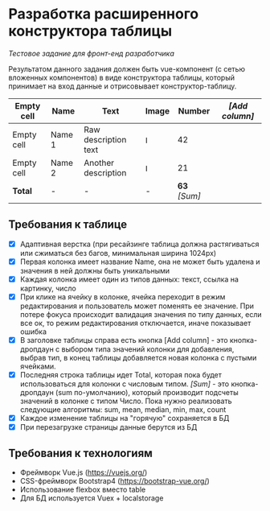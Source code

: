 # Разработка расширенного конструктора таблицы
_Тестовое задание для фронт-енд разработчика_

Результатом данного задания должен быть vue-компонент (с сетью вложенных компонентов) в виде конструктора таблицы, который принимает на вход данные и отрисовывает конструктор-таблицу.

  Empty cell  |  Name  |  Text  |  Image  |  Number  | *[Add column]*
--------------|--------|--------|---------|----------|---------
  Empty cell  |  Name 1  | Raw description text |  <img height="15" src="https://cdn4.iconfinder.com/data/icons/ionicons/512/icon-image-512.png" alt="Image 1">  | 42 |
  Empty cell  |  Name 2  | Another description  |  <img height="15" src="https://encrypted-tbn0.gstatic.com/images?q=tbn%3AANd9GcRIbx6cBvdznxOwpCO0RK5zhHhWh0x08azCGzCtjpNUNkJZtq46&usqp=CAU" alt="Image 2">  | 21 |
  **Total**  |    -    |    -    |    -    |  **63** *[Sum]* |

## Требования к таблице

- [x] Адаптивная верстка (при ресайзинге таблица должна растягиваться или сжиматься без багов, минимальная ширина 1024px)
- [x] Первая колонка имеет название Name, она не может быть удалена и значения в ней должны быть уникальными
- [x] Каждая колонка имеет один из типов данных: текст, ссылка на картинку, число
- [x] При клике на ячейку в колонке, ячейка переходит в режим редактирования и пользователь может поменять ее значение. При потере фокуса происходит валидация значения по типу данных, если все ок, то режим редактирования отключается, иначе показывает ошибка
- [x] В заголовке таблицы справа есть кнопка [Add column] - это кнопка-дропдаун с выбором типа значений колонки для добавления, выбрав тип, в конец таблицы добавляется новая колонка с пустыми ячейками.
- [x] Последняя строка таблицы идет Total, которая пока будет использоваться для колонки с числовым типом. *[Sum]* - это кнопка-дропдаун (sum по-умолчанию), который производит подсчеты значений в колонке с типом Число. Пока нужно реализовать следующие алгоритмы: sum, mean, median, min, max, count
- [x] Каждое изменение таблицы на "горячую" сохраняется в БД
- [x] При перезагрузке страницы данные берутся из БД

## Требования к технологиям

* Фреймворк Vue.js (https://vuejs.org/)
* CSS-фреймворк Bootstrap4 (https://bootstrap-vue.org/)
* Использование flexbox вместо table
* Для БД используется Vuex + localstorage
